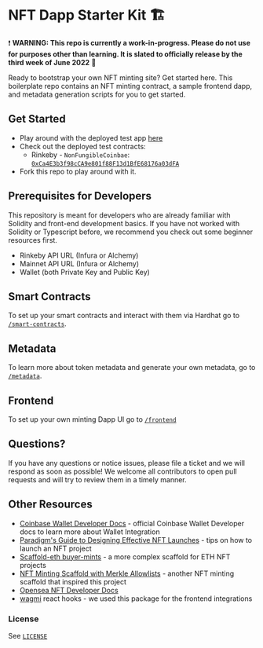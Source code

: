 # NFT Dapp Starter Kit 🏗️

❗ **WARNING: This repo is currently a work-in-progress. Please do not use for purposes other than learning. It is slated to officially release by the third week of June 2022** 🔴

Ready to bootstrap your own NFT minting site? Get started here. This boilerplate repo contains an NFT minting contract, a sample frontend dapp, and metadata generation scripts for you to get started.

## Get Started

- Play around with the deployed test app [here](https://nft-dapp-starter-kit.vercel.app/)
- Check out the deployed test contracts:
  - Rinkeby - `NonFungibleCoinbae`: [`0xCa4E3b3f98cCA9e801f88F13d1BfE68176a03dFA`](https://rinkeby.etherscan.io/address/0xCa4E3b3f98cCA9e801f88F13d1BfE68176a03dFA)
- Fork this repo to play around with it.

## Prerequisites for Developers

This repository is meant for developers who are already familiar with Solidity and front-end development basics. If you have not worked with Solidity or Typescript before, we recommend you check out some beginner resources first.

- Rinkeby API URL (Infura or Alchemy)
- Mainnet API URL (Infura or Alchemy)
- Wallet (both Private Key and Public Key)

## Smart Contracts

To set up your smart contracts and interact with them via Hardhat go to [`/smart-contracts`](smart-contracts).

## Metadata

To learn more about token metadata and generate your own metadata, go to [`/metadata`](metadata).

## Frontend

To set up your own minting Dapp UI go to [`/frontend`](frontend)

## Questions?

If you have any questions or notice issues, please file a ticket and we will respond as soon as possible! We welcome all contributors to open pull requests and will try to review them in a timely manner.

## Other Resources

- [Coinbase Wallet Developer Docs](https://docs.cloud.coinbase.com/wallet-sdk/docs) - official Coinbase Wallet Developer docs to learn more about Wallet Integration
- [Paradigm's Guide to Designing Effective NFT Launches](https://www.paradigm.xyz/2021/10/a-guide-to-designing-effective-nft-launches) - tips on how to launch an NFT project
- [Scaffold-eth buyer-mints](https://github.com/scaffold-eth/scaffold-eth/tree/buyer-mints-nft) - a more complex scaffold for ETH NFT projects
- [NFT Minting Scaffold with Merkle Allowlists](https://github.com/straightupjac/nft-merkle-allowlist-scaffold) - another NFT minting scaffold that inspired this project
- [Opensea NFT Developer Docs](https://docs.opensea.io/)
- [wagmi](https://github.com/tmm/wagmi) react hooks - we used this package for the frontend integrations

### License

See [`LICENSE`](/LICENSE)
